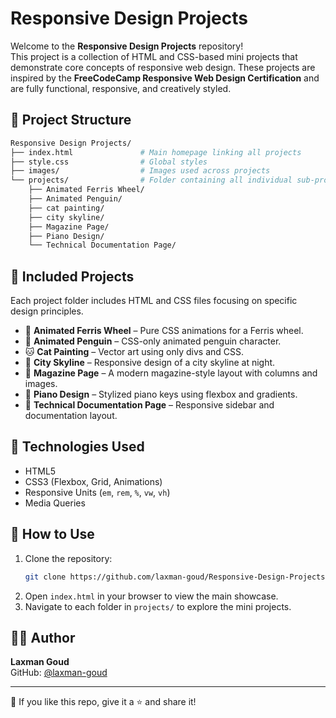 
# Responsive Design Projects

Welcome to the **Responsive Design Projects** repository!  
This project is a collection of HTML and CSS-based mini projects that demonstrate core concepts of responsive web design. These projects are inspired by the **FreeCodeCamp Responsive Web Design Certification** and are fully functional, responsive, and creatively styled.

## 📁 Project Structure

```bash
Responsive Design Projects/
├── index.html               # Main homepage linking all projects
├── style.css                # Global styles
├── images/                  # Images used across projects
└── projects/                # Folder containing all individual sub-projects
    ├── Animated Ferris Wheel/
    ├── Animated Penguin/
    ├── cat painting/
    ├── city skyline/
    ├── Magazine Page/
    ├── Piano Design/
    └── Technical Documentation Page/
```

## 🧩 Included Projects

Each project folder includes HTML and CSS files focusing on specific design principles.

- 🎡 **Animated Ferris Wheel** – Pure CSS animations for a Ferris wheel.
- 🐧 **Animated Penguin** – CSS-only animated penguin character.
- 🐱 **Cat Painting** – Vector art using only divs and CSS.
- 🌆 **City Skyline** – Responsive design of a city skyline at night.
- 📰 **Magazine Page** – A modern magazine-style layout with columns and images.
- 🎹 **Piano Design** – Stylized piano keys using flexbox and gradients.
- 📑 **Technical Documentation Page** – Responsive sidebar and documentation layout.

## 🎨 Technologies Used

- HTML5
- CSS3 (Flexbox, Grid, Animations)
- Responsive Units (`em`, `rem`, `%`, `vw`, `vh`)
- Media Queries

## 📌 How to Use

1. Clone the repository:
   ```bash
   git clone https://github.com/laxman-goud/Responsive-Design-Projectss.git
   ```
2. Open `index.html` in your browser to view the main showcase.
3. Navigate to each folder in `projects/` to explore the mini projects.

## 🧑‍💻 Author

**Laxman Goud**  
GitHub: [@laxman-goud](https://github.com/laxman-goud)

---

🌟 If you like this repo, give it a ⭐ and share it!
